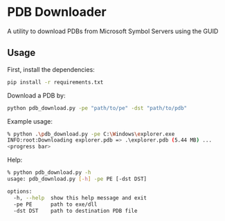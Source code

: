 # PDB Downloader

A utility to download PDBs from Microsoft Symbol Servers using the GUID

## Usage

First, install the dependencies:

```bash
pip install -r requirements.txt
```

Download a PDB by:

```bash
python pdb_download.py -pe "path/to/pe" -dst "path/to/pdb"
```

Example usage:

```bash
% python .\pdb_download.py -pe C:\Windows\explorer.exe
INFO:root:Downloading explorer.pdb => .\explorer.pdb (5.44 MB) ...
<progress bar>
```

Help:

```bash
% python pdb_download.py -h
usage: pdb_download.py [-h] -pe PE [-dst DST]

options:
  -h, --help  show this help message and exit
  -pe PE      path to exe/dll
  -dst DST    path to destination PDB file
```
